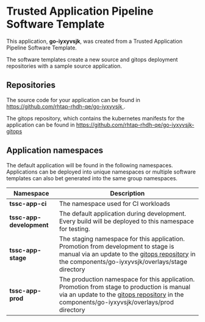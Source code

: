 # Trusted Application Pipeline Software Template

This application, **go-iyxyvsjk**, was created from a Trusted Application Pipeline Software Template.

The software templates create a new source and gitops deployment repositories with a sample source application. 

## Repositories

The source code for your application can be found in [https://github.com/rhtap-rhdh-qe/go-iyxyvsjk ](https://github.com/rhtap-rhdh-qe/go-iyxyvsjk ).
 
The gitops repository, which contains the kubernetes manifests for the application can be found in 
[https://github.com/rhtap-rhdh-qe/go-iyxyvsjk-gitops ](https://github.com/rhtap-rhdh-qe/go-iyxyvsjk-gitops ) 

## Application namespaces 

The default application will be found in the following namespaces. Applications can be deployed into unique namespaces or multiple software templates can also bet generated into the same group namespaces.  

|  Namespace   |  Description   |  
| -------- | -------- |
| **tssc-app-ci** | The namespace used for CI workloads |
| **tssc-app-development** | The default application during development. Every build will be deployed to this namespace for testing. |
| **tssc-app-stage** | The staging namespace for this application. Promotion from development to stage is manual via an update to the [gitops repository](https://github.com/rhtap-rhdh-qe/go-iyxyvsjk-gitops ) in the components/go-iyxyvsjk/overlays/stage directory |
| **tssc-app-prod** | The production namespace for this application. Promotion from stage to production is manual via an update to the [gitops repository](https://github.com/rhtap-rhdh-qe/go-iyxyvsjk-gitops ) in the components/go-iyxyvsjk/overlays/prod directory |